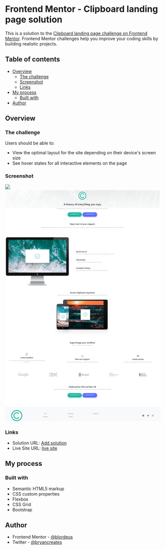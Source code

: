 # Frontend Mentor - Clipboard landing page solution

This is a solution to the [Clipboard landing page challenge on Frontend Mentor](https://www.frontendmentor.io/challenges/clipboard-landing-page-5cc9bccd6c4c91111378ecb9). Frontend Mentor challenges help you improve your coding skills by building realistic projects.

## Table of contents

* [Overview](#overview)
    * [The challenge](#the-challenge)
    * [Screenshot](#screenshot)
    * [Links](#links)
* [My process](#my-process)
    * [Built with](#built-with)
* [Author](#author)

## Overview

### The challenge

Users should be able to:

* View the optimal layout for the site depending on their device's screen size
* See hover states for all interactive elements on the page

### Screenshot

![](./screenshot.jpg)![FireShot Capture 056 - Frontend Mentor - Clipboard landing page - 127.0.0.1.png](.media/img_0.png)

### Links

* Solution URL: [Add solution  ](https://github.com/blordeus/clipboard-landing-page-master)
* Live Site URL: [ live site ](https://blordeus.github.io/clipboard-landing-page-master/)

## My process

### Built with

* Semantic HTML5 markup
* CSS custom properties
* Flexbox
* CSS Grid
* Bootstrap

## Author

* Frontend Mentor - [@blordeus](https://www.frontendmentor.io/profile/blordeus)
* Twitter - [@bryancreates](https://www.twitter.com/bryancreates)